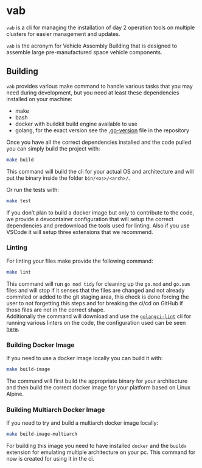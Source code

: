 # vab

`vab` is a cli for managing the installation of day 2 operation tools on multiple clusters for easier management and
updates.

`vab` is the acronym for Vehicle Assembly Building that is designed to assemble large pre-manufactured
space vehicle components.

## Building

`vab` provides various make command to handle various tasks that you may need during development, but you need at
least these dependencies installed on your machine:

- make
- bash
- docker with buildkit build engine available to use
- golang, for the exact version see the [.go-version](/.go-version) file in the repository

Once you have all the correct dependencies installed and the code pulled you can simply build the project with:

```bash
make build
```

This command will build the cli for your actual OS and architecture and will put the binary inside the folder
`bin/<os>/<arch>/`.

Or run the tests with:

```bash
make test
```

If you don’t plan to build a docker image but only to contribute to the code, we provide a devcontainer configuration
that will setup the correct dependencies and predownload the tools used for linting. Also if you use VSCode it will
setup three extensions that we recommend.

### Linting

For linting your files make provide the following command:

```bash
make lint
```

This command will run `go mod tidy` for cleaning up the `go.mod` and `go.sum` files and will stop if it senses that
the files are changed and not already commited or added to the git staging area, this check is done forcing the user
to not forgetting this steps and for breaking the ci/cd on GitHub if those files are not in the correct shape.  
Additionally the command will download and use the [`golangci-lint`][golangci-lint] cli for running various linters
on the code, the configuration used can be seen [here](/tools/.golangci.yml).

### Building Docker Image

If you need to use a docker image locally you can build it with:

```bash
make build-image
```

The command will first build the appropriate binary for your architecture and then build the correct docker image for
your platform based on Linux Alpine.

### Building Multiarch Docker Image

If you need to try and build a multiarch docker image locally:

```bash
make build-image-multiarch
```

For building this image you need to have installed `docker` and the `buildx` extension for emulating multiple
architecture on your pc. This command for now is created for using it in the ci.

[golangci-lint]: https://golangci-lint.run (Fast linters Runner for Go)
